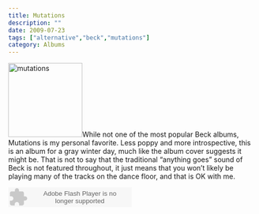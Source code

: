 ```yaml
---
title: Mutations
description: ""
date: 2009-07-23
tags: ["alternative","beck","mutations"]
category: Albums
---
```



<p><img class="alignleft size-full wp-image-965" title="mutations" src="https://web.archive.org/web/20131211162732im_/http://mytungsten.net/wp-content//uploads/2009/07/mutations.jpg" alt="mutations" width="150" height="150">While not one of the most popular Beck albums, Mutations is my personal favorite. Less poppy and more introspective, this is an album for a gray winter day, much like the album cover suggests it might be. That is not to say that the traditional “anything goes” sound of Beck is not featured throughout, it just means that you won’t likely be playing many of the tracks on the dance floor, and that is OK with me.</p>

<p><object classid="clsid:d27cdb6e-ae6d-11cf-96b8-444553540000" width="250" height="40" codebase="https://web.archive.org/web/20131211162732oe_/http://download.macromedia.com/pub/shockwave/cabs/flash/swflash.cab#version=6,0,40,0"><param name="wmode" value="window"><param name="allowScriptAccess" value="always"><param name="flashvars" value="hostname=cowbell.grooveshark.com&amp;widgetID=14477475&amp;style=metal&amp;p=0"><param name="src" value="http://listen.grooveshark.com/songWidget.swf"><embed type="application/x-shockwave-flash" width="250" height="40" src="https://web.archive.org/web/20131211162732oe_/http://listen.grooveshark.com/songWidget.swf" flashvars="hostname=cowbell.grooveshark.com&amp;widgetID=14477475&amp;style=metal&amp;p=0" allowscriptaccess="always" wmode="window"></object></p>
